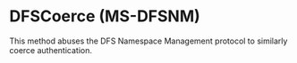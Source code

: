 # DFSCoerce (MS-DFSNM)

This method abuses the DFS Namespace Management protocol to similarly coerce authentication.